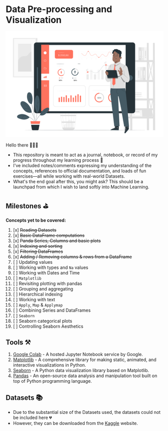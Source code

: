 # Data Pre-processing and Visualization

<p align="center">
  <img src='pics/data.svg'  width='700'/>
</p>

Hello there 👋👋👋
+ This repository is meant to act as a journal, notebook, or record of my progress throughout my learning process 📓 
+ I've included notes/comments expressing my understanding of the concepts, references to official documentation, and loads of fun exercises—all while working with real-world Datasets.  
+ What's the end goal after this, you might ask? This should be a launchpad from which I wish to land softly into Machine Learning.

## Milestones ⛳
**Concepts yet to be covered:**  
1. [x] ~~Reading Datasets~~
2. [x] ~~Basic DataFrame computations~~
3. [x] ~~Panda Series, Columns and basic plots~~
4. [x] ~~Indexing and sorting~~
5. [x] ~~Filtering DataFrames~~
6. [x] ~~Adding / Removing columns & rows from a DataFrame~~
7. [ ] Updating values
8. [ ] Working with types and `Na` values
9. [ ] Working with Dates and Time
10. [ ] `Matplotlib`
11. [ ] Revisiting plotting with pandas
12. [ ] Grouping and aggregating
13. [ ] Hierarchical indexing
14. [ ] Working with text
15. [ ] `Apply`, `Map` & `Applymap`
16. [ ] Combining Series and DataFrames
17. [ ] `Seaborn`
18. [ ] Seaborn categorical plots
19. [ ] Controlling Seaborn Aesthetics

## Tools ⚒
1. [Google Colab](https://colab.google/) - A hosted Jupyter Notebook service by Google.
2. [Matplotlib](https://matplotlib.org/) - A comprehensive library for making static, animated, and interactive visualizations in Python.
3. [Seaborn](https://seaborn.pydata.org/) - A Python data visualization library based on Matplotlib.
4. [Pandas](https://pandas.pydata.org/docs/index.html) - An open-source data analysis and manipulation tool built on top of Python programming language.


## Datasets 📚
+ Due to the substantial size of the Datasets used, the datasets could not be included here 💔
+ However, they can be downloaded from the [Kaggle](https://www.kaggle.com/datasets) website.
